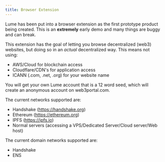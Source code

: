 ```yaml
---
title: Browser Extension
---
```


Lume has been put into a browser extension as the first prototype product being created. This is an **extremely** early demo and many things are buggy and can break.

This extension has the goal of letting you browse decentralized (web3) websites, but doing so in an *actual* decentralized way. This means not using:

* AWS/Cloud for blockchain access
* Cloudflare/CDN's for application access
* ICANN (.com, .net, .org) for your website name

You will get your own Lume account that is a 12 word seed, which will create an anonymous account on web3portal.com.

The current networks supported are:

* Handshake (https://handshake.org)
* Ethereum (https://ethereum.org)
* IPFS (https://ipfs.io)
* Normal servers (accessing a VPS/Dedicated Server/Cloud server/Web host)

The current domain networks supported are:

* Handshake
* ENS
